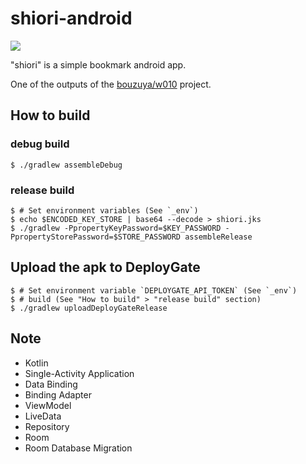 # shiori-android

![](https://user-images.githubusercontent.com/1221346/67259163-6f0c5e80-f4cf-11e9-998e-ad60562d0e52.png)

"shiori" is a simple bookmark android app.

One of the outputs of the [bouzuya/w010][] project.

## How to build

### debug build

```
$ ./gradlew assembleDebug
```

### release build

```
$ # Set environment variables (See `_env`)
$ echo $ENCODED_KEY_STORE | base64 --decode > shiori.jks
$ ./gradlew -PpropertyKeyPassword=$KEY_PASSWORD -PpropertyStorePassword=$STORE_PASSWORD assembleRelease
```

## Upload the apk to DeployGate

```
$ # Set environment variable `DEPLOYGATE_API_TOKEN` (See `_env`)
$ # build (See "How to build" > "release build" section)
$ ./gradlew uploadDeployGateRelease
```

## Note

- Kotlin
- Single-Activity Application
- Data Binding
- Binding Adapter
- ViewModel
- LiveData
- Repository
- Room
- Room Database Migration

[bouzuya/w010]: https://github.com/bouzuya/w010
